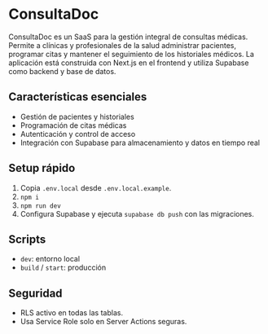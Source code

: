 # ConsultaDoc

ConsultaDoc es un SaaS para la gestión integral de consultas médicas. Permite a clínicas y profesionales de la salud administrar pacientes, programar citas y mantener el seguimiento de los historiales médicos. La aplicación está construida con Next.js en el frontend y utiliza Supabase como backend y base de datos.

## Características esenciales

- Gestión de pacientes y historiales
- Programación de citas médicas
- Autenticación y control de acceso
- Integración con Supabase para almacenamiento y datos en tiempo real

## Setup rápido

1. Copia `.env.local` desde `.env.local.example`.
2. `npm i`
3. `npm run dev`
4. Configura Supabase y ejecuta `supabase db push` con las migraciones.

## Scripts

- `dev`: entorno local
- `build` / `start`: producción

## Seguridad

- RLS activo en todas las tablas.
- Usa Service Role solo en Server Actions seguras.
